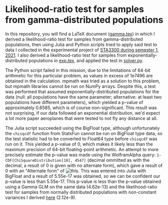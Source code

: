 # Likelihood-ratio test for samples from gamma-distributed populations
In this repository, you will find a LaTeX document ([gamma.tex](/gamma.tex)) in which I derived a likelihood-ratio test for samples from gamma-distributed populations, then using Julia and Python scripts tried to apply said test to data I collected in the experimental project of [STA3300 during semester 1, 2021](https://www.usq.edu.au/course/specification/2021/STA3300-S1-2021-ONC-TWMBA.html). I also derived a likelihood-ratio test for samples from exponentially-distributed populations in [exp.tex](/exp.tex), and applied the test in [solver.py](/solver.py). 

The Python script failed in this mission, due to the limitations of 64-bit arithmetic for this particular problem, as values in excess of 1e7496 are obtained in the calculation. mpmath was tried as a solution to this problem, but mpmath libraries cannot be run on NumPy arrays. Despite this, a test was performed that assumed exponentially-distributed populations for the data (null: all populations have the same parameter; alternative: at least two populations have different parameters), which yielded a p-value of approximately 0.6585, which is of course non-significant. This result was not surprising, if our data followed an exponential distribution, we'd expect a lot more paper aeroplanes that were tested to not fly any distance at all. 

The Julia script succeeded using the BigFloat type, although unfortunately the `chisqcdf` function from StatsFun cannot be run on BigFloat type data, so the test statistic had to be converted to Float64 type before `chisqcdf` was run on it. This yielded a p-value of 0, which makes it likely less than the maximum precision of 64-bit floating-point arithmetic. An attempt to more precisely estimate the p-value was made using the WolframAlpha query: `1-CDF[ChiSquareDistribution[10], 4547]` (decimal ommitted as with the decimal, a result of 0 is given with no alternate form), which gave a result of 0 with an "Alternate form" of ![this](https://www5a.wolframalpha.com/Calculate/MSP/MSP160617fbed60g4a53087000048d962a2h9a789f5?MSPStoreType=image/gif&s=15). This was entered into Julia with BigFloat and a result of 5.55e-17 was obtained, so we can be confident our p-value is less than 5.55e-17. This p-value is less than the p-value obtained using a Gamma GLM on the same data (4.62e-13) and the likelihood-ratio test for samples from normally distributed populations with non-constant variances I derived [here](https://github.com/fusion809/LRT-normal-nonconst-var) (2.12e-9).